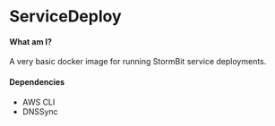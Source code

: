 # ServiceDeploy

#### What am I?
A very basic docker image for running StormBit service deployments.

#### Dependencies
- AWS CLI
- DNSSync